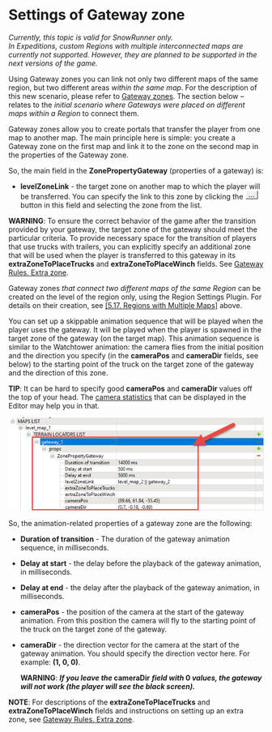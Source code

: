 # Settings of Gateway zone

*Currently, this topic is valid for SnowRunner only.*  
*In Expeditions, custom Regions with multiple interconnected maps are currently not supported. However, they are planned to be supported in the next versions of the game.*  

Using Gateway zones you can link not only two different maps of the same region, but two different areas *within the same map*. For the description of this new scenario, please refer to [Gateway zones](./../zones/snowrunner_zones/gateway_zones.md). The section below – relates to the *initial scenario where Gateways were placed on different maps within a Region* to connect them.

Gateway zones allow you to create portals that transfer the player from one map to another map. The main principle here is simple: you create a Gateway zone on the first map and link it to the zone on the second map in the properties of the Gateway zone.

So, the main field in the **ZonePropertyGateway** (properties of a gateway) is:

-   **levelZoneLink** - the target zone on another map to which the player will be transferred. You can specify the link to this zone by clicking the ![](./media/image211.png) button in this field and selecting the zone from the list.

**WARNING**: To ensure the correct behavior of the game after the transition provided by your gateway, the target zone of the gateway should meet the particular criteria. To provide necessary space for the transition of players that use trucks with trailers, you can explicitly specify an additional zone that will be used when the player is transferred to this gateway in its **extraZoneToPlaceTrucks** and **extraZoneToPlaceWinch** fields. See [Gateway Rules. Extra zone](./gateway_rules_extra_zone.md).

Gateway zones *that connect two different maps of the same Region* can be created on the level of the region only, using the Region Settings Plugin. For details on their creation, see [[5.17. Regions with Multiple Maps]](#regions-with-multiple-maps) above.

You can set up a skippable animation sequence that will be played when the player uses the gateway. It will be played when the player is spawned in the target zone of the gateway (on the target map). This animation sequence is similar to the Watchtower animation: the camera flies from the initial position and the direction you specify (in the **cameraPos** and **cameraDir** fields, see below) to the starting point of the truck on the target zone of the gateway and the direction of this zone.

**TIP**: It can be hard to specify good **cameraPos** and **cameraDir** values off the top of your head. The [camera statistics](./../../additional_info_on_maps/camera_values/tip_on_camera_pos_and_camera_dir_values.md) that can be displayed in the Editor may help you in that.

![](./media/image352.png)

So, the animation-related properties of a gateway zone are the following:

-   **Duration of transition** - The duration of the gateway animation sequence, in milliseconds.

-   **Delay at start** - the delay before the playback of the gateway animation, in milliseconds.

-   **Delay at end** - the delay after the playback of the gateway animation, in milliseconds.

-   **cameraPos** - the position of the camera at the start of the gateway animation. From this position the camera will fly to the starting point of the truck on the target zone of the gateway.

-   **cameraDir** - the direction vector for the camera at the start of the gateway animation. You should specify the direction vector here. For example: **(1, 0, 0)**.

    **WARNING**: ***If you leave the* cameraDir** ***field with* 0 *values, the gateway will not work (the player will see the black screen).***

**NOTE**: For descriptions of the **extraZoneToPlaceTrucks** and **extraZoneToPlaceWinch** fields and instructions on setting up an extra zone, see [Gateway Rules. Extra zone](./gateway_rules_extra_zone.md).

